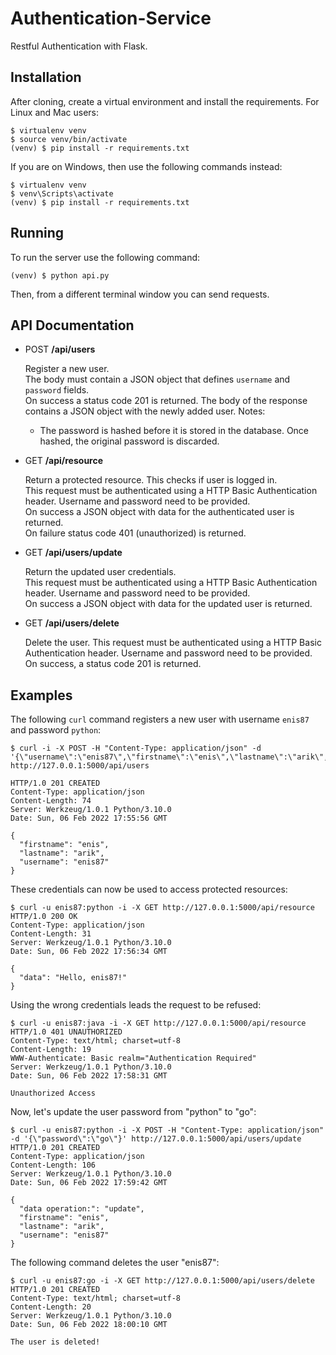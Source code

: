 # Authentication-Service

Restful Authentication with Flask.

## Installation

After cloning, create a virtual environment and install the requirements. For Linux and Mac users:

    $ virtualenv venv
    $ source venv/bin/activate
    (venv) $ pip install -r requirements.txt

If you are on Windows, then use the following commands instead:

    $ virtualenv venv
    $ venv\Scripts\activate
    (venv) $ pip install -r requirements.txt

## Running

To run the server use the following command:

    (venv) $ python api.py

Then, from a different terminal window you can send requests.

## API Documentation

- POST **/api/users**

    Register a new user.<br>
    The body must contain a JSON object that defines `username` and `password` fields.<br>
    On success a status code 201 is returned. The body of the response contains a JSON object with the newly added user.
    Notes:
    - The password is hashed before it is stored in the database. Once hashed, the original password is discarded.

- GET **/api/resource**

    Return a protected resource. This checks if user is logged in.<br>This request must be authenticated using a HTTP Basic Authentication header. Username and password need to be provided.<br>
    On success a JSON object with data for the authenticated user is returned.<br>
    On failure status code 401 (unauthorized) is returned.

- GET **/api/users/update**

    Return the updated user credentials.<br>
    This request must be authenticated using a HTTP Basic Authentication header. Username and password need to be provided.<br>
    On success a JSON object with data for the updated user is returned.<br>

- GET **/api/users/delete**
  
    Delete the user.
    This request must be authenticated using a HTTP Basic Authentication header. Username and password need to be provided.<br>
    On success, a status code 201 is returned.<br>

## Examples

The following `curl` command registers a new user with username `enis87` and password `python`:

```
$ curl -i -X POST -H "Content-Type: application/json" -d '{\"username\":\"enis87\",\"firstname\":\"enis\",\"lastname\":\"arik\",\"password\":\"python\"}' http://127.0.0.1:5000/api/users

HTTP/1.0 201 CREATED
Content-Type: application/json
Content-Length: 74
Server: Werkzeug/1.0.1 Python/3.10.0
Date: Sun, 06 Feb 2022 17:55:56 GMT

{
  "firstname": "enis",
  "lastname": "arik",
  "username": "enis87"
}
```

These credentials can now be used to access protected resources:

```
$ curl -u enis87:python -i -X GET http://127.0.0.1:5000/api/resource
HTTP/1.0 200 OK
Content-Type: application/json
Content-Length: 31
Server: Werkzeug/1.0.1 Python/3.10.0
Date: Sun, 06 Feb 2022 17:56:34 GMT

{
  "data": "Hello, enis87!"
}
```

Using the wrong credentials leads the request to be refused:

```
$ curl -u enis87:java -i -X GET http://127.0.0.1:5000/api/resource
HTTP/1.0 401 UNAUTHORIZED
Content-Type: text/html; charset=utf-8
Content-Length: 19
WWW-Authenticate: Basic realm="Authentication Required"
Server: Werkzeug/1.0.1 Python/3.10.0
Date: Sun, 06 Feb 2022 17:58:31 GMT

Unauthorized Access
```

Now, let's update the user password from "python" to "go":

```
$ curl -u enis87:python -i -X POST -H "Content-Type: application/json" -d '{\"password\":\"go\"}' http://127.0.0.1:5000/api/users/update
HTTP/1.0 201 CREATED
Content-Type: application/json
Content-Length: 106
Server: Werkzeug/1.0.1 Python/3.10.0
Date: Sun, 06 Feb 2022 17:59:42 GMT

{
  "data operation:": "update",
  "firstname": "enis",
  "lastname": "arik",
  "username": "enis87"
}
```

The following command deletes the user "enis87":

```
$ curl -u enis87:go -i -X GET http://127.0.0.1:5000/api/users/delete 
HTTP/1.0 201 CREATED
Content-Type: text/html; charset=utf-8
Content-Length: 20
Server: Werkzeug/1.0.1 Python/3.10.0
Date: Sun, 06 Feb 2022 18:00:10 GMT

The user is deleted!
```

